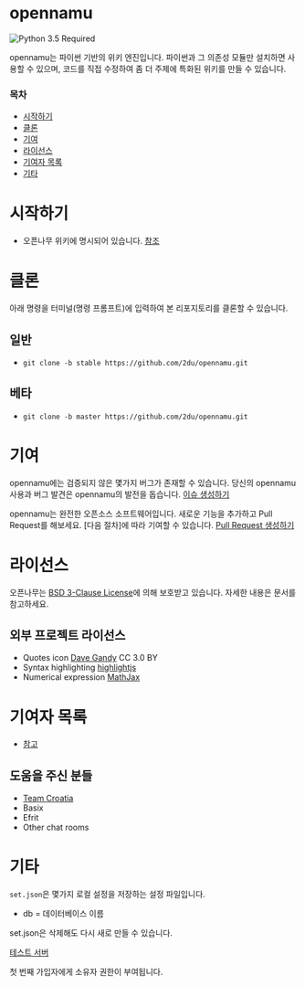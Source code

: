 opennamu
====
![Python 3.5 Required](https://img.shields.io/badge/python-3.5-blue.svg?longCache=true&style=flat-square)

opennamu는 파이썬 기반의 위키 엔진입니다. 파이썬과 그 의존성 모듈만 설치하면 사용할 수 있으며, 코드를 직접 수정하여 좀 더 주제에 특화된 위키를 만들 수 있습니다.

### 목차
 * [시작하기](#시작하기)
 * [클론](#클론)
 * [기여](#기여)
 * [라이선스](#라이선스)
 * [기여자 목록](#기여자-목록)
 * [기타](#기타)

# 시작하기
 * 오픈나무 위키에 명시되어 있습니다. [참조](http://namu.ml/w/오픈나무%2F설치법)

# 클론
아래 명령을 터미널(명령 프롬프트)에 입력하여 본 리포지토리를 클론할 수 있습니다.
## 일반
 * `git clone -b stable https://github.com/2du/opennamu.git`

## 베타
 * `git clone -b master https://github.com/2du/opennamu.git`

# 기여
opennamu에는 검증되지 않은 몇가지 버그가 존재할 수 있습니다. 당신의 opennamu사용과 버그 발견은  opennamu의 발전을 돕습니다.
[이슈 생성하기](https://github.com/2du/opennamu/issues/new)

opennamu는 완전한 오픈소스 소프트웨어입니다. 새로운 기능을 추가하고 Pull Request를 해보세요. [다음 절차]에 따라 기여할 수 있습니다.
[Pull Request 생성하기](https://github.com/2du/opennamu/compare)

# 라이선스
오픈나무는 [BSD 3-Clause License](./LICENSE)에 의해 보호받고 있습니다. 자세한 내용은 문서를 참고하세요.

## 외부 프로젝트 라이선스
 * Quotes icon [Dave Gandy](http://www.flaticon.com/free-icon/quote-left_25672) CC 3.0 BY
 * Syntax highlighting [highlightjs](https://highlightjs.org/)
 * Numerical expression [MathJax](https://www.mathjax.org/)

# 기여자 목록
 * [참고](https://github.com/2DU/openNAMU/graphs/contributors)

## 도움을 주신 분들
 * [Team Croatia](https://github.com/TeamCroatia)
 * Basix
 * Efrit
 * Other chat rooms

# 기타
`set.json`은 몇가지 로컬 설정을 저장하는 설정 파일입니다.
 * db = 데이터베이스 이름

set.json은 삭제해도 다시 새로 만들 수 있습니다.

[테스트 서버](http://namu.ml/)

첫 번째 가입자에게 소유자 권한이 부여됩니다.